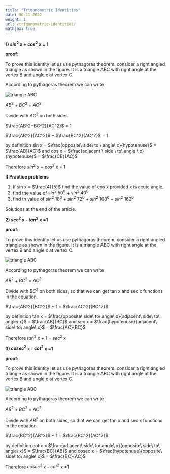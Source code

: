 ```yaml
---
title: "Trigonometric Identities"
date: 30-11-2022
weight: 1
url: /trigonometric-identities/
mathjax: true
---
```


**1) $sin^2$ x + $cos^2$ x = 1**

**proof:**

To prove this identity let us use pythagoras theorem. consider a right angled triangle as shown in the figure. It is a triangle ABC with right angle at the vertex B and angle x at vertex C.

According to pythagoras theorem we can write

![triangle ABC](https://cdn.pixabay.com/photo/2022/11/30/15/38/triangle-7627070_960_720.jpg)

$AB^2$ + $BC^2$ = $AC^2$

Divide with $AC^2$ on both sides.

$\frac{AB^2+BC^2}{AC^2}$ = 1

$\frac{AB^2}{AC^2}$ + $\frac{BC^2}{AC^2}$ = 1

by definition sin x = $\frac{opposite\ side\ to \ angle\ x}{hypotenuse}$ = $\frac{AB}{AC}$ and cos x = $\frac{adjacent \ side \ to\ angle \ x}{hypotenuse}$ = $\frac{CB}{AC}$

Therefore $sin^2$ x + $cos^2$ x = 1


**I) Practice problems**

1) If sin x = $\frac{4}{5}$ find the value of cos x provided x is acute angle.
2) find the value of $sin^2$ $50^0$ + $sin^2$ $40^0$
3) find th value of $sin^2$ $18^0$ + $sin^2$ $72^0$ + $sin^2$ $108^0$ + $sin^2$ $162^0$

Solutions at the end of the article.

**2) $sec^2$ x - $tan^2$ x =1**

**proof:**

To prove this identity let us use pythagoras theorem. consider a right angled triangle as shown in the figure. It is a triangle ABC with right angle at the vertex B and angle x at vertex C.

![triangle ABC](https://cdn.pixabay.com/photo/2022/11/30/15/38/triangle-7627070_960_720.jpg)

According to pythagoras theorem we can write

$AB^2$ + $BC^2$ = $AC^2$

Divide with $BC^2$ on both sides, so that we can get tan x and sec x functions in the equation.

$\frac{AB^2}{BC^2}$ + 1 = $\frac{AC^2}{BC^2}$

by definition tan x = $\frac{opposite\ side\ to\ angle\ x}{adjacent\ side\ to\ angle\ x}$ = $\frac{AB}{BC}$ and sec x = $\frac{hypotenuse}{adjacent\ side\ to\ angle\ x}$ = $\frac{AC}{BC}$

Therefore $tan^2$ x + 1 = $sec^2$ x 

**3) $cosec^2$ x - $cot^2$ x =1**

**proof:**

To prove this identity let us use pythagoras theorem. consider a right angled triangle as shown in the figure. It is a triangle ABC with right angle at the vertex B and angle x at vertex C.

![triangle ABC](https://cdn.pixabay.com/photo/2022/11/30/15/38/triangle-7627070_960_720.jpg)

According to pythagoras theorem we can write

$AB^2$ + $BC^2$ = $AC^2$

Divide with $AB^2$ on both sides, so that we can get tan x and sec x functions in the equation.

$\frac{BC^2}{AB^2}$ + 1 = $\frac{BC^2}{AC^2}$

by definition cot x = $\frac{adjacent\ side\ to\ angle\ x}{opposite\ side\ to\ angle\ x}$ = $\frac{BC}{AB}$ and cosec x = $\frac{hypotenuse}{opposite\ side\ to\ angle\ x}$ = $\frac{BC}{AC}$

Therefore  $cosec^2$ x - $cot^2$ x =1

